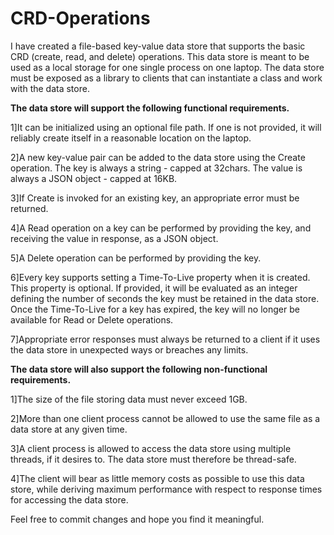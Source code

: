 # CRD-Operations

I have created a file-based key-value data store that supports the basic CRD (create, read, and delete) operations. This data store is meant to be used as a local storage for one single process on one laptop. The data store must be exposed as a library to clients that can instantiate a class and work with the data store.

**The data store will support the following functional requirements.**

1]It can be initialized using an optional file path. If one is not provided, it will reliably create itself in a reasonable location on the laptop.

2]A new key-value pair can be added to the data store using the Create operation. The key is always a string - capped at 32chars. The value is always a JSON object - capped at 16KB.

3]If Create is invoked for an existing key, an appropriate error must be returned.

4]A Read operation on a key can be performed by providing the key, and receiving the value in response, as a JSON object.

5]A Delete operation can be performed by providing the key.

6]Every key supports setting a Time-To-Live property when it is created. This property is optional. If provided, it will be evaluated as an integer defining the number of seconds the key must be retained in the data store. Once the Time-To-Live for a key has expired, the key will no longer be available for Read or Delete operations.

7]Appropriate error responses must always be returned to a client if it uses the data store in unexpected ways or breaches any limits.


**The data store will also support the following non-functional requirements.**

1]The size of the file storing data must never exceed 1GB.

2]More than one client process cannot be allowed to use the same file as a data store at any given time.

3]A client process is allowed to access the data store using multiple threads, if it desires to. The data store must therefore be thread-safe.

4]The client will bear as little memory costs as possible to use this data store, while deriving maximum performance with respect to response times for accessing the data store.

Feel free to commit changes and hope you find it meaningful.
